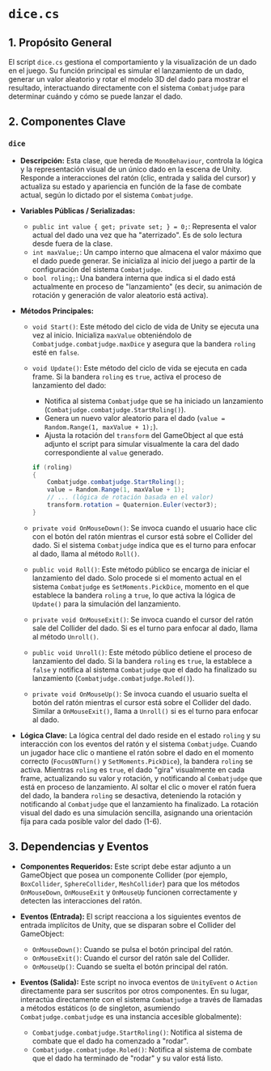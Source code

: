 # `dice.cs`

## 1. Propósito General
El script `dice.cs` gestiona el comportamiento y la visualización de un dado en el juego. Su función principal es simular el lanzamiento de un dado, generar un valor aleatorio y rotar el modelo 3D del dado para mostrar el resultado, interactuando directamente con el sistema `Combatjudge` para determinar cuándo y cómo se puede lanzar el dado.

## 2. Componentes Clave

### `dice`
-   **Descripción:** Esta clase, que hereda de `MonoBehaviour`, controla la lógica y la representación visual de un único dado en la escena de Unity. Responde a interacciones del ratón (clic, entrada y salida del cursor) y actualiza su estado y apariencia en función de la fase de combate actual, según lo dictado por el sistema `Combatjudge`.

-   **Variables Públicas / Serializadas:**
    -   `public int value { get; private set; } = 0;`: Representa el valor actual del dado una vez que ha "aterrizado". Es de solo lectura desde fuera de la clase.
    -   `int maxValue;`: Un campo interno que almacena el valor máximo que el dado puede generar. Se inicializa al inicio del juego a partir de la configuración del sistema `Combatjudge`.
    -   `bool roling;`: Una bandera interna que indica si el dado está actualmente en proceso de "lanzamiento" (es decir, su animación de rotación y generación de valor aleatorio está activa).

-   **Métodos Principales:**
    -   `void Start()`: Este método del ciclo de vida de Unity se ejecuta una vez al inicio. Inicializa `maxValue` obteniéndolo de `Combatjudge.combatjudge.maxDice` y asegura que la bandera `roling` esté en `false`.
    -   `void Update()`: Este método del ciclo de vida se ejecuta en cada frame. Si la bandera `roling` es `true`, activa el proceso de lanzamiento del dado:
        -   Notifica al sistema `Combatjudge` que se ha iniciado un lanzamiento (`Combatjudge.combatjudge.StartRoling()`).
        -   Genera un nuevo valor aleatorio para el dado (`value = Random.Range(1, maxValue + 1);`).
        -   Ajusta la rotación del `transform` del GameObject al que está adjunto el script para simular visualmente la cara del dado correspondiente al `value` generado.

        ```csharp
        if (roling)
        {
            Combatjudge.combatjudge.StartRoling();
            value = Random.Range(1, maxValue + 1);
            // ... (lógica de rotación basada en el valor)
            transform.rotation = Quaternion.Euler(vector3);
        }
        ```

    -   `private void OnMouseDown()`: Se invoca cuando el usuario hace clic con el botón del ratón mientras el cursor está sobre el Collider del dado. Si el sistema `Combatjudge` indica que es el turno para enfocar al dado, llama al método `Roll()`.
    -   `public void Roll()`: Este método público se encarga de iniciar el lanzamiento del dado. Solo procede si el momento actual en el sistema `Combatjudge` es `SetMoments.PickDice`, momento en el que establece la bandera `roling` a `true`, lo que activa la lógica de `Update()` para la simulación del lanzamiento.
    -   `private void OnMouseExit()`: Se invoca cuando el cursor del ratón sale del Collider del dado. Si es el turno para enfocar al dado, llama al método `Unroll()`.
    -   `public void Unroll()`: Este método público detiene el proceso de lanzamiento del dado. Si la bandera `roling` es `true`, la establece a `false` y notifica al sistema `Combatjudge` que el dado ha finalizado su lanzamiento (`Combatjudge.combatjudge.Roled()`).
    -   `private void OnMouseUp()`: Se invoca cuando el usuario suelta el botón del ratón mientras el cursor está sobre el Collider del dado. Similar a `OnMouseExit()`, llama a `Unroll()` si es el turno para enfocar al dado.

-   **Lógica Clave:**
    La lógica central del dado reside en el estado `roling` y su interacción con los eventos del ratón y el sistema `Combatjudge`. Cuando un jugador hace clic o mantiene el ratón sobre el dado en el momento correcto (`FocusONTurn()` y `SetMoments.PickDice`), la bandera `roling` se activa. Mientras `roling` es `true`, el dado "gira" visualmente en cada frame, actualizando su valor y rotación, y notificando al `Combatjudge` que está en proceso de lanzamiento. Al soltar el clic o mover el ratón fuera del dado, la bandera `roling` se desactiva, deteniendo la rotación y notificando al `Combatjudge` que el lanzamiento ha finalizado. La rotación visual del dado es una simulación sencilla, asignando una orientación fija para cada posible valor del dado (1-6).

## 3. Dependencias y Eventos

-   **Componentes Requeridos:**
    Este script debe estar adjunto a un GameObject que posea un componente Collider (por ejemplo, `BoxCollider`, `SphereCollider`, `MeshCollider`) para que los métodos `OnMouseDown`, `OnMouseExit` y `OnMouseUp` funcionen correctamente y detecten las interacciones del ratón.

-   **Eventos (Entrada):**
    El script reacciona a los siguientes eventos de entrada implícitos de Unity, que se disparan sobre el Collider del GameObject:
    -   `OnMouseDown()`: Cuando se pulsa el botón principal del ratón.
    -   `OnMouseExit()`: Cuando el cursor del ratón sale del Collider.
    -   `OnMouseUp()`: Cuando se suelta el botón principal del ratón.

-   **Eventos (Salida):**
    Este script no invoca eventos de `UnityEvent` o `Action` directamente para ser suscritos por otros componentes. En su lugar, interactúa directamente con el sistema `Combatjudge` a través de llamadas a métodos estáticos (o de singleton, asumiendo `Combatjudge.combatjudge` es una instancia accesible globalmente):
    -   `Combatjudge.combatjudge.StartRoling()`: Notifica al sistema de combate que el dado ha comenzado a "rodar".
    -   `Combatjudge.combatjudge.Roled()`: Notifica al sistema de combate que el dado ha terminado de "rodar" y su valor está listo.